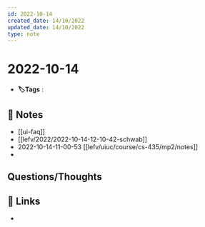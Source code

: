 ```yaml
---
id: 2022-10-14
created_date: 14/10/2022
updated_date: 14/10/2022
type: note
---
```


#  2022-10-14
- **🏷️Tags** :   
[ ](#anki-card)
## 📝 Notes
- [[ui-faq]]  
- [[lefv/2022/2022-10-14-12-10-42-schwab]] 
- 2022-10-14-11-00-53 [[lefv/uiuc/course/cs-435/mp2/notes]]
- 
## Questions/Thoughts


## 🔗 Links
- 